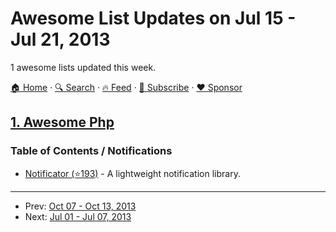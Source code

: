 # Awesome List Updates on Jul 15 - Jul 21, 2013

1 awesome lists updated this week.

[🏠 Home](/README.md) · [🔍 Search](https://www.trackawesomelist.com/search/) · [🔥 Feed](https://www.trackawesomelist.com/week/rss.xml) · [📮 Subscribe](https://trackawesomelist.us17.list-manage.com/subscribe?u=d2f0117aa829c83a63ec63c2f&id=36a103854c) · [❤️  Sponsor](https://github.com/sponsors/theowenyoung)



## [1. Awesome Php](/content/ziadoz/awesome-php/week/README.md)

### Table of Contents / Notifications

*   [Notificator (⭐193)](https://github.com/namshi/notificator) - A lightweight notification library.

---

- Prev: [Oct 07 - Oct 13, 2013](/content/2013/40/README.md)
- Next: [Jul 01 - Jul 07, 2013](/content/2013/26/README.md)